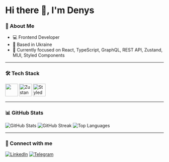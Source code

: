 # Hi there 👋, I'm Denys

### 🚀 About Me
- 💻 Frontend  Developer
- 📍 Based in Ukraine
- 🌱 Currently focused on React, TypeScript, GraphQL, REST API, Zustand, MUI, Styled Components

---

### 🛠 Tech Stack
<p>
  <img src="https://skillicons.dev/icons?i=html,css,js,ts,react,nextjs,graphql,redux,mui,figma,git" height="40px"÷/>
  <img src="https://img.shields.io/badge/Zustand-181717?style=flat&logo=react&logoColor=white" height="40px" alt="Zustand"/>
  <img src="https://img.shields.io/badge/Styled--Components-DB7093?style=flat&logo=styled-components&logoColor=white" height="40px" alt="Styled Components"/>
</p>

---

### 📊 GitHub Stats
![GitHub Stats](https://github-readme-stats.vercel.app/api?username=DenysKoliak11&show_icons=true&theme=radical)
![GitHub Streak](https://github-readme-streak-stats.herokuapp.com/?user=DenysKoliak11&theme=radical)
![Top Languages](https://github-readme-stats.vercel.app/api/top-langs/?username=DenysKoliak11&layout=compact&theme=radical)

---

### 🔗 Connect with me
[![LinkedIn](https://img.shields.io/badge/LinkedIn-blue?style=flat&logo=linkedin&logoColor=white)](https://www.linkedin.com/in/denys-koliak/)
[![Telegram](https://img.shields.io/badge/Telegram-2CA5E0?style=flat&logo=telegram&logoColor=white)](https://t.me/denys_koliak)

